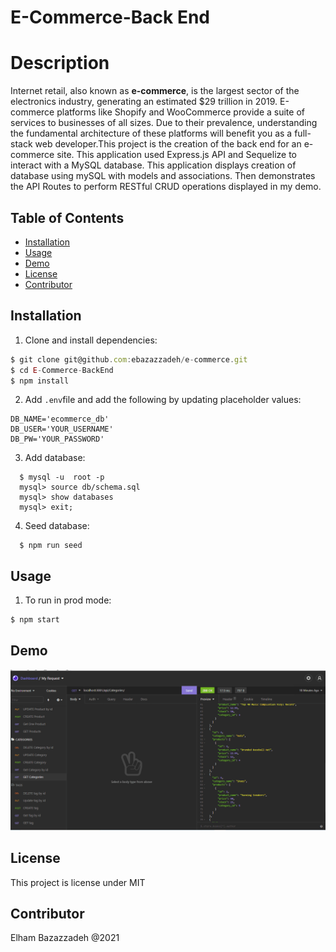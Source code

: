 # E-Commerce-Back End

# Description
Internet retail, also known as **e-commerce**, is the largest sector of the electronics industry, generating an estimated $29 trillion in 2019. E-commerce platforms like Shopify and WooCommerce provide a suite of services to businesses of all sizes. Due to their prevalence, understanding the fundamental architecture of these platforms will benefit you as a full-stack web developer.This project is the creation of the back end for an e-commerce site. This application used Express.js API and Sequelize to interact with a MySQL database. This application displays creation of database using mySQL with models and associations. Then demonstrates the API Routes to perform RESTful CRUD operations displayed in my demo.

## Table of Contents
* [Installation](#installation)
* [Usage](#usage)
* [Demo](#demo)
* [License](#license)
* [Contributor](#contributor)

## Installation

1. Clone and install dependencies:

```typescript
$ git clone git@github.com:ebazazzadeh/e-commerce.git
$ cd E-Commerce-BackEnd
$ npm install
```
2. Add `.env`file and add the following by updating placeholder values:

```
DB_NAME='ecommerce_db'
DB_USER='YOUR_USERNAME'
DB_PW='YOUR_PASSWORD'
```

3. Add database:

```
  $ mysql -u  root -p
  mysql> source db/schema.sql
  mysql> show databases
  mysql> exit;
```

4. Seed database:

```
  $ npm run seed
```

## Usage

1. To run in prod mode:

```typescript
$ npm start
```

## Demo

![alt text](./demo/E-Commerce-BackEnd.gif)

## License 
This project is license under MIT

## Contributor

Elham Bazazzadeh @2021